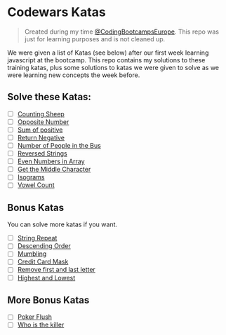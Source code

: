 # Codewars Katas

> Created during my time [@CodingBootcampsEurope](https://github.com/coding-bootcamps-eu).
> This repo was just for learning purposes and is not cleaned up.

We were given a list of Katas (see below) after our first week learning javascript at the bootcamp. This repo contains my solutions to these training katas, plus some solutions to katas we were given to solve as we were learning new concepts the week before.

## Solve these Katas:

- [ ] [Counting Sheep](https://www.codewars.com/kata/54edbc7200b811e956000556)
- [ ] [Opposite Number](https://www.codewars.com/kata/56dec885c54a926dcd001095)
- [ ] [Sum of positive](https://www.codewars.com/kata/5715eaedb436cf5606000381) 
- [ ] [Return Negative](https://www.codewars.com/kata/55685cd7ad70877c23000102)
- [ ] [Number of People in the Bus](https://www.codewars.com/kata/5648b12ce68d9daa6b000099/train/javascript)
- [ ] [Reversed Strings](https://www.codewars.com/kata/5168bb5dfe9a00b126000018)
- [ ] [Even Numbers in Array](https://www.codewars.com/kata/5a431c0de1ce0ec33a00000c)
- [ ] [Get the Middle Character](https://www.codewars.com/kata/56747fd5cb988479af000028)
- [ ] [Isograms](https://www.codewars.com/kata/54ba84be607a92aa900000f1)
- [ ] [Vowel Count](https://www.codewars.com/kata/54ff3102c1bad923760001f3)

## Bonus Katas

You can solve more katas if you want.

- [ ] [String Repeat](https://www.codewars.com/kata/57a0e5c372292dd76d000d7e)
- [ ] [Descending Order](https://www.codewars.com/kata/5467e4d82edf8bbf40000155)
- [ ] [Mumbling](https://www.codewars.com/kata/5667e8f4e3f572a8f2000039)
- [ ] [Credit Card Mask](https://www.codewars.com/kata/5412509bd436bd33920011bc)
- [ ] [Remove first and last letter](https://www.codewars.com/kata/56bc28ad5bdaeb48760009b0)
- [ ] [Highest and Lowest](https://www.codewars.com/kata/554b4ac871d6813a03000035)

## More Bonus Katas
- [ ] [Poker Flush](https://www.codewars.com/kata/5acbc3b3481ebb23a400007d)
- [ ] [Who is the killer](https://www.codewars.com/kata/5f709c8fb0d88300292a7a9d)
